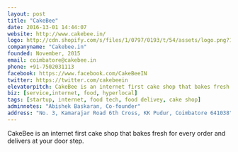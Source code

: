 ```yaml
---
layout: post
title: "CakeBee"
date: 2016-13-01 14:44:07
website: http://www.cakebee.in/
logo: http://cdn.shopify.com/s/files/1/0797/0193/t/54/assets/logo.png?13131608681642473531
companyname: "Cakebee.in"
founded: November, 2015
email: coimbatore@cakebee.in
phone: +91-7502031113
facebook: https://www.facebook.com/CakeBeeIN
twitter: https://twitter.com/cakebeein
elevatorpitch: CakeBee is an internet first cake shop that bakes fresh for every order and delivers at your door step.
biz: [service,internet, food, hyperlocal]
tags: [startup, internet, food tech, food delivey, cake shop]
adminnotes: "Abishek Baskaran, Co-founder"
address: "No. 3, Kamarajar Road 6th Cross, KK Pudur, Coimbatore 641038"
---
```

CakeBee is an internet first cake shop that bakes fresh for every order and delivers at your door step.

